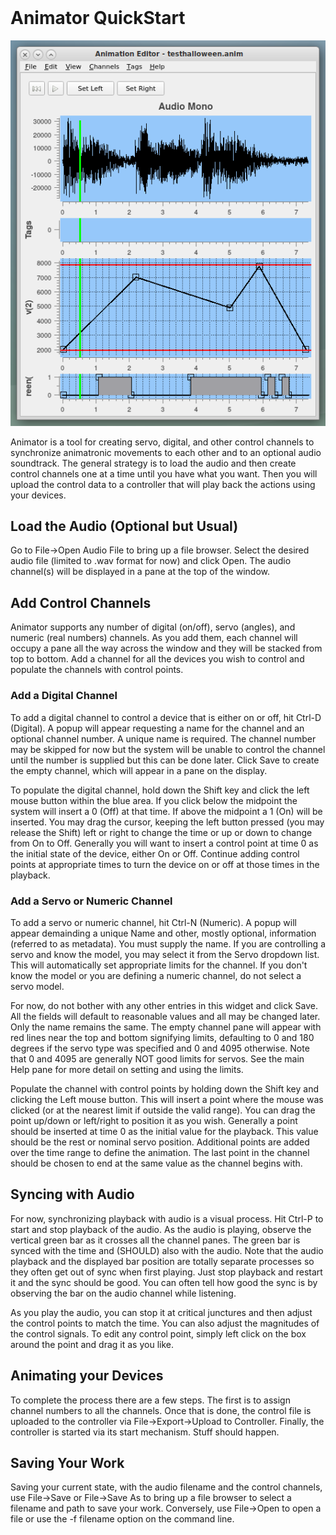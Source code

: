 <!-- john Wed Aug  2 17:01:44 PDT 2023  -->
<a name="top">
&nbsp;
</a>

# Animator QuickStart

![Animator Main Window](docs/images/allpanes.png)

Animator is a tool for creating servo, digital, and other control
channels to synchronize animatronic movements to each other and to
an optional audio soundtrack.  The general strategy is to load the
audio and then create control channels one at a time until you have
what you want.  Then you will upload the control data to a
controller that will play back the actions using your devices.

## Load the Audio (Optional but Usual)

Go to File->Open Audio File to bring up a file browser.  Select the
desired audio file (limited to .wav format for now) and click Open.
The audio channel(s) will be displayed in a pane at the top of the
window.

## Add Control Channels

Animator supports any number of digital (on/off), servo (angles), and
numeric (real numbers) channels.  As you add them, each channel will occupy
a pane all the way across the window and they will be stacked from top
to bottom.  Add a channel for all the devices you wish to control and
populate the channels with control points.

### Add a Digital Channel

To add a digital channel to control a device that is either on or off,
hit Ctrl-D (Digital).  A popup will appear requesting a name for the
channel and an optional channel number.  A unique name is required.
The channel number may be skipped for now but the system will be
unable to control the channel until the number is supplied but this can
be done later.  Click Save to create the empty channel, which will 
appear in a pane on the display.

To populate the digital channel, hold down the Shift key and click the
left mouse button within the blue area.  If you click below the 
midpoint the system will insert a 0 (Off) at that time.  If above the
midpoint a 1 (On) will be inserted.  You may drag the cursor, keeping
the left button pressed (you may release the Shift) left or right to
change the time or up or down to change from On to Off.  Generally
you will want to insert a control point at time 0 as the initial state
of the device, either On or Off.  Continue adding control points at
appropriate times to turn the device on or off at those times in the
playback.

### Add a Servo or Numeric Channel

To add a servo or numeric channel, hit Ctrl-N (Numeric).  A popup
will appear demainding a unique Name and other, mostly optional,
information (referred to as metadata).  You must supply the name.
If you are controlling a servo and know the model, you may select 
it from the Servo dropdown list.  This will automatically set
appropriate limits for the channel.  If you don't know the model or
you are defining a numeric channel, do not select a servo model.

For now, do not bother with any other entries in this widget and
click Save.  All the fields will default to reasonable values and
all may be changed later.  Only the name remains the same.  The
empty channel pane will appear with red lines near the top and
bottom signifying limits, defaulting to 0 and 180 degrees if the
servo type was specified and 0 and 4095 otherwise.  Note that 0
and 4095 are generally NOT good limits for servos.  See the main
Help pane for more detail on setting and using the limits.

Populate the channel with control points by holding down the Shift
key and clicking the Left mouse button.  This will insert a point
where the mouse was clicked (or at the nearest limit if outside
the valid range).  You can drag the point up/down or left/right to
position it as you wish.  Generally a point should be inserted at
time 0 as the initial value for the playback.  This value should be
the rest or nominal servo position.  Additional points are added
over the time range to define the animation.  The last point in the
channel should be chosen to end at the same value as the channel
begins with.

## Syncing with Audio

For now, synchronizing playback with audio is a visual process.
Hit Ctrl-P to start and stop playback of the audio.  As the audio is
playing, observe the vertical green bar as it crosses all the
channel panes.  The green bar is synced with the time and (SHOULD)
also with the audio.  Note that the audio playback and the displayed
bar position are totally separate processes so they often get out
of sync when first playing.  Just stop playback and restart it and
the sync should be good.  You can often tell how good the sync is
by observing the bar on the audio channel while listening.

As you play the audio, you can stop it at critical junctures and then
adjust the control points to match the time.  You can also adjust the
magnitudes of the control signals.  To edit any control point,
simply left click on the box around the point and drag it as you like.

## Animating your Devices

To complete the process there are a few steps.  The first is to assign
channel numbers to all the
channels.  Once that is done, the control file is uploaded to the
controller via File->Export->Upload to Controller.  Finally, the
controller is started via its start mechanism.  Stuff should happen.

## Saving Your Work

Saving your current state, with the audio filename and the control
channels, use File->Save or File->Save As to bring up a file browser
to select a filename and path to save your work.  Conversely, use
File->Open to open a file or use the -f filename option on the
command line.

